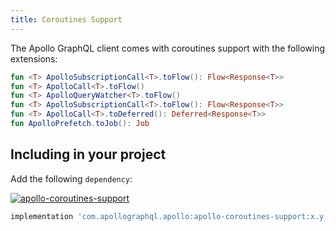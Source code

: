 ```yaml
---
title: Coroutines Support 
---
```


The Apollo GraphQL client comes with coroutines support with the following extensions:

```kotlin
fun <T> ApolloSubscriptionCall<T>.toFlow(): Flow<Response<T>>
fun <T> ApolloCall<T>.toFlow()
fun <T> ApolloQueryWatcher<T>.toFlow()
fun <T> ApolloSubscriptionCall<T>.toFlow(): Flow<Response<T>>
fun <T> ApolloCall<T>.toDeferred(): Deferred<Response<T>>
fun ApolloPrefetch.toJob(): Job
```

## Including in your project

Add the following `dependency`:

[ ![apollo-coroutines-support](https://img.shields.io/bintray/v/apollographql/android/apollo-coroutines-support.svg?label=apollo-coroutines-coroutines) ](https://bintray.com/apollographql/android/apollo-coroutines-support/_latestVersion)
```gradle
implementation 'com.apollographql.apollo:apollo-coroutines-support:x.y.z'
```
